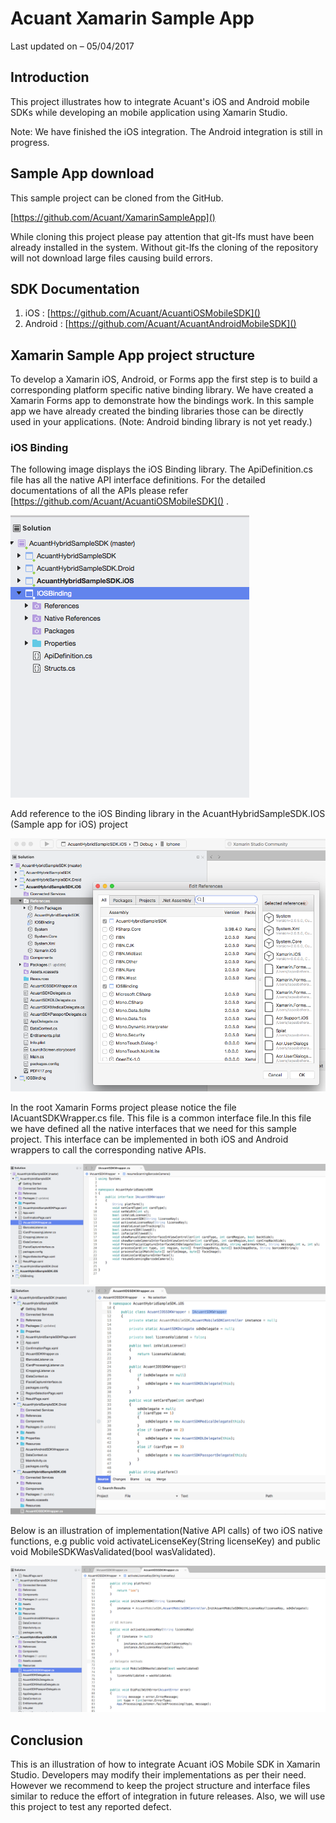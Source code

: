 # Acuant Xamarin Sample App

Last updated on – 05/04/2017


## Introduction

This project illustrates how to integrate Acuant's iOS and Android mobile SDKs while developing an mobile application using Xamarin Studio.

Note: We have finished the iOS integration. The Android integration is still in progress.

## Sample App download 

This sample project can be cloned from the GitHub.

[https://github.com/Acuant/XamarinSampleApp]()

 While cloning this project please pay attention that git-lfs must have been already installed in the system. Without git-lfs the cloning of the repository will not download large files causing build errors.

## SDK Documentation 

1.	iOS : [https://github.com/Acuant/AcuantiOSMobileSDK]()
2.	Android : [https://github.com/Acuant/AcuantAndroidMobileSDK]()

## Xamarin Sample App project structure

To develop a Xamarin iOS, Android, or Forms app the first step is to build a corresponding platform specific native binding library. We have created a Xamarin Forms app to demonstrate how the bindings work. In this sample app we have already created the binding libraries those can be directly used in your applications. (Note: Android binding library is not yet ready.)

### iOS Binding

The following image displays the iOS Binding library. The ApiDefinition.cs file has all the native API interface definitions. For the detailed documentations of all the APIs please refer [https://github.com/Acuant/AcuantiOSMobileSDK]() . 

![](Documentation/Project-Structure-1.png)

Add reference to the iOS Binding library in the AcuantHybridSampleSDK.IOS (Sample app for iOS) project

![](Documentation/Project-Structure-2.png)

In the root Xamarin Forms project please notice the file IAcuantSDKWrapper.cs file. This file is a common interface file.In this file we have defined all the native interfaces that we need for this sample project. This interface can be implemented in both iOS and Android wrappers to call the corresponding native APIs.

![](Documentation/Project-Structure-3.png)  ![](Documentation/Project-Structure-4.png)


Below is an illustration of implementation(Native API calls) of two iOS native functions, e.g public void activateLicenseKey(String licenseKey) and public void MobileSDKWasValidated(bool wasValidated).

![](Documentation/Project-Structure-5.png)


## Conclusion

This is an illustration of how to integrate Acuant iOS Mobile SDK in Xamarin Studio. Developers may modify their implementations as per their need. However we recommend to keep the project structure and interface files similar to reduce the effort of integration in future releases. Also, we will use this project to test any reported defect.



